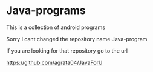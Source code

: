 Java-programs
=============

This is a collection of android programs

Sorry I cant changed the repository name Java-program


If you are looking for that repository go to the url

https://github.com/agrata04/JavaForU
